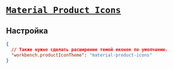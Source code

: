 # [`Material Product Icons`](./index.md)

## Настройка

```json
{
  // Также нужно сделать расширение темой иконок по умолчанию.
  "workbench.productIconTheme": "material-product-icons"
}
```
